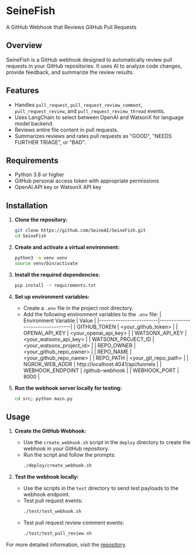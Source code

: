 # SeineFish

A GitHub Webhook that Reviews GitHub Pull Requests

## Overview

SeineFish is a GitHub webhook designed to automatically review pull requests in your GitHub repositories. It uses AI to analyze code changes, provide feedback, and summarize the review results.

## Features

- Handles `pull_request`, `pull_request_review_comment`, `pull_request_review`, and `pull_request_review_thread` events.
- Uses LangChain to select between OpenAI and WatsonX for language model backend.
- Reviews entire file content in pull requests.
- Summarizes reviews and rates pull requests as "GOOD", "NEEDS FURTHER TRIAGE", or "BAD".

## Requirements

- Python 3.8 or higher
- GitHub personal access token with appropriate permissions
- OpenAI API key or WatsonX API key

## Installation

1. **Clone the repository:**
   ```bash
   git clone https://github.com/SeineAI/SeineFish.git
   cd SeineFish
   ```

2. **Create and activate a virtual environment:**
   ```bash
   python3 -m venv venv
   source venv/bin/activate
   ```

3. **Install the required dependencies:**
   ```bash
   pip install -r requirements.txt
   ```

4. **Set up environment variables:**
   - Create a `.env` file in the project root directory.
   - Add the following environment variables to the `.env` file:
   | Environment Variable    | Value                           |
   |-------------------------|---------------------------------|
   | GITHUB_TOKEN            | <your_github_token>             |
   | OPENAI_API_KEY          | <your_openai_api_key>           |
   | WATSONX_API_KEY         | <your_watsonx_api_key>          |
   | WATSONX_PROJECT_ID      | <your_watsonx_project_id>       |
   | REPO_OWNER              | <your_github_repo_owner>        |
   | REPO_NAME               | <your_github_repo_name>         |
   | REPO_PATH               | <your_git_repo_path>            |
   | NGROK_WEB_ADDR          | http://localhost:4041/api/tunnels |
   | WEBHOOK_ENDPOINT        | /github-webhook                 |
   | WEBHOOK_PORT            | 8000                            |

5. **Run the webhook server locally for testing:**
   ```bash
   cd src; python main.py
   ```

## Usage

1. **Create the GitHub Webhook:**
   - Use the `create_webhook.sh` script in the `deploy` directory to create the webhook in your GitHub repository.
   - Run the script and follow the prompts:
     ```bash
     ./deploy/create_webhook.sh
     ```

2. **Test the webhook locally:**
   - Use the scripts in the `test` directory to send test payloads to the webhook endpoint.
   - Test pull request events:
     ```bash
     ./test/test_webhook.sh
     ```
   - Test pull request review comment events:
     ```bash
     ./test/test_pull_review.sh
     ```

For more detailed information, visit the [repository](https://github.com/SeineAI/SeineFish).